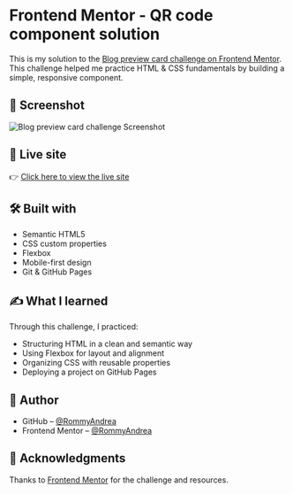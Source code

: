 # Frontend Mentor - QR code component solution

This is my solution to the [Blog preview card challenge on Frontend Mentor](hhttps://www.frontendmentor.io/challenges/blog-preview-card-ckPaj01IcS).  
This challenge helped me practice HTML & CSS fundamentals by building a simple, responsive component.

## 📸 Screenshot

![Blog preview card challenge Screenshot](images/qr-code-component-screenshot.jpeg)

## 🔗 Live site

👉 [Click here to view the live site](https://rommyandrea.github.io/qr-code-component/)

## 🛠️ Built with

- Semantic HTML5
- CSS custom properties
- Flexbox
- Mobile-first design
- Git & GitHub Pages

## ✍️ What I learned

Through this challenge, I practiced:
- Structuring HTML in a clean and semantic way
- Using Flexbox for layout and alignment
- Organizing CSS with reusable properties
- Deploying a project on GitHub Pages

## 👤 Author

- GitHub – [@RommyAndrea](https://github.com/RommyAndrea)
- Frontend Mentor – [@RommyAndrea](https://www.frontendmentor.io/profile/RommyAndrea)

## 🙏 Acknowledgments

Thanks to [Frontend Mentor](https://www.frontendmentor.io) for the challenge and resources.


